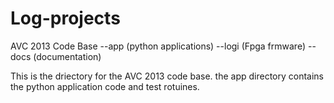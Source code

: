 Log-projects
============
AVC 2013 Code Base
--app  (python applications)
--logi  (Fpga frmware)
--docs  (documentation)

This is the driectory for the AVC 2013 code base.  the app directory contains the python application code and test rotuines. 